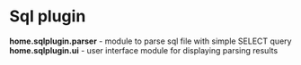 # Sql plugin

**home.sqlplugin.parser** - module to parse sql file with simple SELECT query
**home.sqlplugin.ui** - user interface module for displaying parsing results